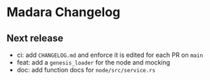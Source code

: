 # Madara Changelog

## Next release

- ci: add `CHANGELOG.md` and enforce it is edited for each PR on `main`
- feat: add a `genesis_loader` for the node and mocking
- doc: add function docs for `node/src/service.rs`
